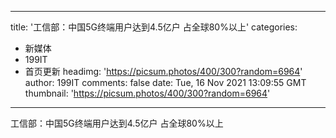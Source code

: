 
---
title: '工信部：中国5G终端用户达到4.5亿户 占全球80%以上'
categories: 
 - 新媒体
 - 199IT
 - 首页更新
headimg: 'https://picsum.photos/400/300?random=6964'
author: 199IT
comments: false
date: Tue, 16 Nov 2021 13:09:55 GMT
thumbnail: 'https://picsum.photos/400/300?random=6964'
---

<div>   
工信部：中国5G终端用户达到4.5亿户 占全球80%以上  
</div>
            